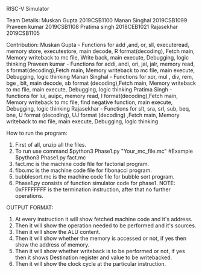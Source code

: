 RISC-V Simulator

Team Details:
Muskan Gupta	2019CSB1100
Manan Singhal	2019CSB1099
Praveen kumar	2019CSB1108
Pratima singh	2018CEB1021
Rajasekhar		2019CSB1105

Contribution:
Muskan Gupta - Functions for add ,and, or, sll, executeread, memory store, executestore, main decode, R format(decoding), Fetch main, Memory writeback to mc file, Write back, main execute, Debugging, logic thinking
Praveen kumar - Functions for addi, andi, ori, jal, jalr, memory read, s format(decoding),Fetch main, Memory writeback to mc file, main execute, Debugging, logic thinking
Manan Singhal - Functions for xor, mul , div, rem, bge , blt, main decode, sb format (decoding),Fetch main, Memory writeback to mc file, main execute, Debugging, logic thinking
Pratima Singh - functions for lui, auipc, memory read, I format(decoding),Fetch main, Memory writeback to mc file, find negative function, main execute, Debugging, logic thinking
Rajasekhar - Functions for slt, sra, srl, sub, beq, bne, U format (decoding), UJ format (decoding) ,Fetch main, Memory writeback to mc file, main execute, Debugging, logic thinking

How to run the program:
1) First of all, unzip all the files.
2) To run use command $python3 Phase1.py "Your_mc_file.mc"      #Example $python3 Phase1.py fact.mc
3) fact.mc is the machine code file for factorial program.
4) fibo.mc is the machine code file for fibonacci program.
5) bubblesort.mc is the machine code file for bubble sort program.
6) Phase1.py consists of function simulator code for phase1.
NOTE: 0xFFFFFFFF is the termination instruction, after that no further operations.



OUTPUT FORMAT:
1) At every instruction it will show fetched machine code and it's address.
2) Then it will show the operation needed to be performed and it's sources.
3) Then it will show the ALU content.
4) Then it will show whether the memory is accessed or not, if yes then show the address of memory.
5) Then it will show whether writeback is to be performed or not, if yes then it shows Destination register and value to be writebacked.
6) Then it will show the clock cycle at the particular instruction.














